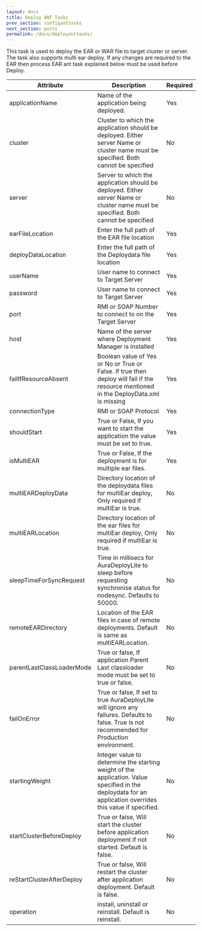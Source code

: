 ```yaml
---
layout: docs
title: Deploy ANT Tasks
prev_section: configanttasks
next_section: posts
permalink: /docs/deployanttasks/
---
```


This task is used to deploy the EAR or WAR file to target cluster or server. 
The task also supports multi ear deploy. 
If any changes are required to the EAR then process EAR ant task explained below must be used before Deploy.

|Attribute|Description|Required|
|---------|-----------|--------|
|applicationName|Name of the application being deployed.|Yes|
|cluster|Cluster to which the application should be deployed. Either server Name or cluster name must be specified. Both cannot be specified|No|
|server|Server to which the application should be deployed. Either server Name or cluster name must be specified. Both cannot be specified|No|
|earFileLocation|Enter the full path of the EAR file location|Yes|
|deployDataLocation|Enter the full path of the Deploydata file location|Yes|
|userName|User name to connect to Target Server|Yes|
|password|User name to connect to Target Server|Yes|
|port|RMI or SOAP Number to connect to on the Target Server|Yes|
|host|Name of the server where Deployment Manager is installed|Yes|
|failIfResourceAbsent|Boolean value of Yes or No or True or False. If true then deploy will fail if the resource mentioned in the DeployData.xml is missing|Yes|
|connectionType|RMI or SOAP Protocol|Yes|
|shouldStart|True or False, If you want to start the application the value must be set to true.|Yes|
|isMultiEAR|True or False, If the deployment is for multiple ear files.|Yes|
|multiEARDeployData|Directory location of the deploydata files for multiEar deploy, Only required if multiEar is true.|No|
|multiEARLocation|Directory location of the ear files for multiEar deploy, Only required if multiEar is true.|No|
|sleepTimeForSyncRequest|Time in millisecs for AuraDeployLite to sleep before requesting synchronise status for nodesync. Defaults to 50000.|No|
|remoteEARDirectory|Location of the EAR files in case of remote deployments. Default is same as multiEARLocation.|No|
|parentLastClassLoaderMode|True or false, If application Parent Last classloader mode must be set to true or false.|No|
|failOnError|True or false, If set to true AuraDeployLite will ignore any failures. Defaults to false. True is not recommended for Production environment.|No|
|startingWeight|Integer value to determine the starting weight of the application. Value specified in the deploydata for an application overrides this value if specified.|No|
|startClusterBeforeDeploy|True or false, Will start the cluster before application deployment if not started. Default is false.|No|
|reStartClusterAfterDeploy|True or false, Will restart the cluster after application deployment. Default is false.|No|
|operation|install, uninstall or reinstall. Default is reinstall.|No|



